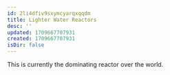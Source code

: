 ```yaml
---
id: 2li4dfiv9sxymcyarqxqqdm
title: Lighter Water Reactors
desc: ''
updated: 1709667707931
created: 1709667707931
isDir: false
---
```

This is currently the dominating reactor over the world.
